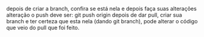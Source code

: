 depois de criar a branch, confira se está nela e depois faça suas alterações
alteração
o push deve ser: git push origin <nome-da-sua-branch>
depois de dar pull, criar sua branch e ter certeza que esta nela (dando git branch), pode alterar o código que veio do pull que foi feito.
